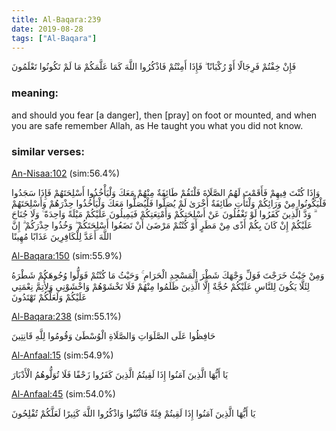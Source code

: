 ```yaml
---
title: Al-Baqara:239
date: 2019-08-28
tags: ["Al-Baqara"]
---
```

فَإِنْ خِفْتُمْ فَرِجَالًا أَوْ رُكْبَانًا ۖ فَإِذَا أَمِنْتُمْ فَاذْكُرُوا اللَّهَ كَمَا عَلَّمَكُمْ مَا لَمْ تَكُونُوا تَعْلَمُونَ
### meaning: 
and should you fear [a danger], then [pray] on foot or mounted, and when you are safe remember Allah, as He taught you what you did not know.
### similar verses: 

[An-Nisaa:102](/4/102) (sim:56.4%)

وَإِذَا كُنْتَ فِيهِمْ فَأَقَمْتَ لَهُمُ الصَّلَاةَ فَلْتَقُمْ طَائِفَةٌ مِنْهُمْ مَعَكَ وَلْيَأْخُذُوا أَسْلِحَتَهُمْ فَإِذَا سَجَدُوا فَلْيَكُونُوا مِنْ وَرَائِكُمْ وَلْتَأْتِ طَائِفَةٌ أُخْرَىٰ لَمْ يُصَلُّوا فَلْيُصَلُّوا مَعَكَ وَلْيَأْخُذُوا حِذْرَهُمْ وَأَسْلِحَتَهُمْ ۗ وَدَّ الَّذِينَ كَفَرُوا لَوْ تَغْفُلُونَ عَنْ أَسْلِحَتِكُمْ وَأَمْتِعَتِكُمْ فَيَمِيلُونَ عَلَيْكُمْ مَيْلَةً وَاحِدَةً ۚ وَلَا جُنَاحَ عَلَيْكُمْ إِنْ كَانَ بِكُمْ أَذًى مِنْ مَطَرٍ أَوْ كُنْتُمْ مَرْضَىٰ أَنْ تَضَعُوا أَسْلِحَتَكُمْ ۖ وَخُذُوا حِذْرَكُمْ ۗ إِنَّ اللَّهَ أَعَدَّ لِلْكَافِرِينَ عَذَابًا مُهِينًا

[Al-Baqara:150](/2/150) (sim:55.9%)

وَمِنْ حَيْثُ خَرَجْتَ فَوَلِّ وَجْهَكَ شَطْرَ الْمَسْجِدِ الْحَرَامِ ۚ وَحَيْثُ مَا كُنْتُمْ فَوَلُّوا وُجُوهَكُمْ شَطْرَهُ لِئَلَّا يَكُونَ لِلنَّاسِ عَلَيْكُمْ حُجَّةٌ إِلَّا الَّذِينَ ظَلَمُوا مِنْهُمْ فَلَا تَخْشَوْهُمْ وَاخْشَوْنِي وَلِأُتِمَّ نِعْمَتِي عَلَيْكُمْ وَلَعَلَّكُمْ تَهْتَدُونَ

[Al-Baqara:238](/2/238) (sim:55.1%)

حَافِظُوا عَلَى الصَّلَوَاتِ وَالصَّلَاةِ الْوُسْطَىٰ وَقُومُوا لِلَّهِ قَانِتِينَ

[Al-Anfaal:15](/8/15) (sim:54.9%)

يَا أَيُّهَا الَّذِينَ آمَنُوا إِذَا لَقِيتُمُ الَّذِينَ كَفَرُوا زَحْفًا فَلَا تُوَلُّوهُمُ الْأَدْبَارَ

[Al-Anfaal:45](/8/45) (sim:54.0%)

يَا أَيُّهَا الَّذِينَ آمَنُوا إِذَا لَقِيتُمْ فِئَةً فَاثْبُتُوا وَاذْكُرُوا اللَّهَ كَثِيرًا لَعَلَّكُمْ تُفْلِحُونَ

